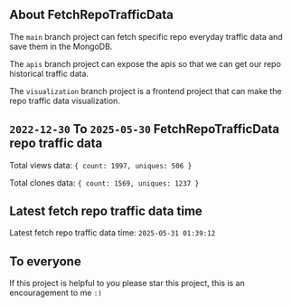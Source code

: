 ## About FetchRepoTrafficData

The `main` branch project can fetch specific repo everyday traffic data and save them in the MongoDB.

The `apis` branch project can expose the apis so that we can get our repo historical traffic data.

The `visualization` branch project is a frontend project that can make the repo traffic data visualization.

## `2022-12-30` To `2025-05-30` FetchRepoTrafficData repo traffic data

Total views data: `{ count: 1997, uniques: 506 }`

Total clones data: `{ count: 1569, uniques: 1237 }`

## Latest fetch repo traffic data time

Latest fetch repo traffic data time: `2025-05-31 01:39:12`

## To everyone

If this project is helpful to you please star this project, this is an encouragement to me `:)`



